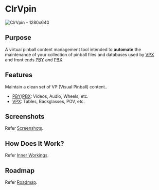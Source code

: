 # ClrVpin
![ClrVpin - 1280x640](https://user-images.githubusercontent.com/11408611/117466530-654d2d80-af85-11eb-8493-c49034aa9315.png)

## Purpose
A virtual pinball content management tool intended to __automate__ the maintenance of your collection of pinball files and databases used by [VPX](https://github.com/vpinball/vpinball) and front ends [PBY](https://github.com/mjrgh/PinballY) and [PBX](https://www.pinballx.com/).

## Features
Maintain a clean set of VP (Visual Pinball) content..
- [PBY](https://github.com/mjrgh/PinballY)/[PBX](https://www.pinballx.com/): Videos, Audio, Wheels, etc.
- [VPX](https://github.com/vpinball/vpinball): Tables, Backglasses, POV, etc.

## Screenshots
Refer [Screenshots](https://github.com/stojy/ClrVpin/wiki/Screenshots).

## How Does It Work?
Refer [Inner Workings](https://github.com/stojy/ClrVpin/wiki/Inner-Workings).

## Roadmap
Refer [Roadmap](https://github.com/stojy/ClrVpin/wiki/Roadmap).

